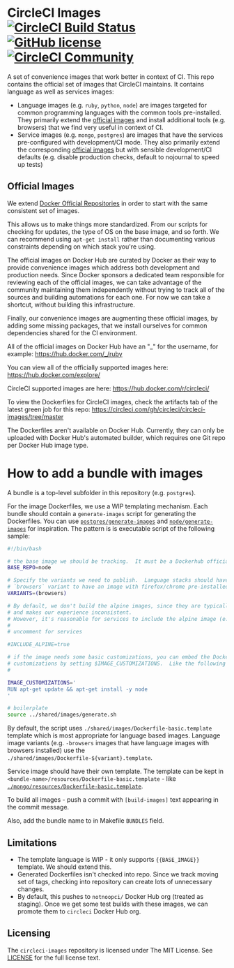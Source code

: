 # CircleCI Images [![CircleCI Build Status](https://circleci.com/gh/circleci/circleci-images.svg?style=shield)](https://circleci.com/gh/circleci/circleci-images) [![GitHub license](https://img.shields.io/badge/license-MIT-blue.svg)](https://raw.githubusercontent.com/circleci/circleci-docs/master/LICENSE) [![CircleCI Community](https://img.shields.io/badge/community-CircleCI%20Discuss-343434.svg)](https://discuss.circleci.com)

A set of convenience images that work better in context of CI.  This repo contains the official set of images that CircleCI maintains.  It contains language as well as services images:

* Language images (e.g. `ruby`, `python`, `node`) are images targeted for common programming languages with the common tools pre-installed.  They primarily extend the [official images](#official-images) and install additional tools (e.g. browsers) that we find very useful in context of CI.
* Service images (e.g. `mongo`, `postgres`) are images that have the services pre-configured with development/CI mode.  They also primarily extend the corresponding [official images](#official-images) but with sensible development/CI defaults (e.g. disable production checks, default to nojournal to speed up tests)

## Official Images

We extend [Docker Official Repositories](https://docs.docker.com/docker-hub/official_repos/) in order to start with the same consistent set of images.

This allows us to make things more standardized. From our scripts for checking for updates, the type of OS on the base image, and so forth. We can recommend using `apt-get install` rather than documenting various constraints depending on which stack you're using.

The official images on Docker Hub are curated by Docker as their way to provide convenience images which address both development and production needs. Since Docker sponsors a dedicated team responsible for reviewing each of the official images, we can take advantage of the community maintaining them independently without trying to track all of the sources and building automations for each one. For now we can take a shortcut, without building this infrastructure.

Finally, our convenience images are augmenting these official images, by adding some missing packages, that we install ourselves for common dependencies shared for the CI environment.

All of the official images on Docker Hub have an "_" for the username, for example:
https://hub.docker.com/_/ruby

You can view all of the officially supported images here:
https://hub.docker.com/explore/

CircleCI supported images are here:
https://hub.docker.com/r/circleci/

To view the Dockerfiles for CircleCI images, check the artifacts tab of the latest green job for this repo:
https://circleci.com/gh/circleci/circleci-images/tree/master

The Dockerfiles aren't available on Docker Hub.  Currently, they can only be uploaded with Docker Hub's automated builder, which requires one Git repo per Docker Hub image type.



# How to add a bundle with images

A bundle is a top-level subfolder in this repository (e.g. `postgres`).

For the image Dockerfiles, we use a WIP templating mechanism.  Each bundle should contain a `generate-images` script for generating the Dockerfiles.  You can use [`postgres/generate-images`](postgres/generate-images) and [`node/generate-images`](node/generate-images) for inspiration.  The pattern is is executable script of the following sample:


```bash
#!/bin/bash

# the base image we should be tracking.  It must be a Dockerhub official repo
BASE_REPO=node

# Specify the variants we need to publish.  Language stacks should have a
# `browsers` variant to have an image with firefox/chrome pre-installed
VARIANTS=(browsers)

# By default, we don't build the alpine images, since they are typically not dev friendly
# and makes our experience inconsistent.
# However, it's reasonable for services to include the alpine image (e.g. psql)
#
# uncomment for services

#INCLUDE_ALPINE=true

# if the image needs some basic customizations, you can embed the Dockerfile
# customizations by setting $IMAGE_CUSTOMIZATIONS.  Like the following
#

IMAGE_CUSTOMIZATIONS='
RUN apt-get update && apt-get install -y node
'

# boilerplate
source ../shared/images/generate.sh
```

By default, the script uses `./shared/images/Dockerfile-basic.template` template which is most appropriate for language based images.  Language image variants (e.g. `-browsers` images that have language images with browsers installed) use the `./shared/images/Dockerfile-${variant}.template`.

Service image should have their own template.  The template can be kept in `<bundle-name>/resources/Dockerfile-basic.template` - like [`./mongo/resources/Dockerfile-basic.template`](./mongo/resources/Dockerfile-basic.template).

To build all images - push a commit with `[build-images]` text appearing in the commit message.

Also, add the bundle name to in Makefile `BUNDLES` field.

## Limitations
* The template language is WIP - it only supports `{{BASE_IMAGE}}` template.  We should extend this.
* Generated Dockerfiles isn't checked into repo.  Since we track moving set of tags, checking into repository can create lots of unnecessary changes.
* By default, this pushes to `notnoopci/` Docker Hub org (treated as staging).  Once we get some test builds with these images, we can promote them to `circleci` Docker Hub org.

## Licensing
The `circleci-images` repository is licensed under The MIT License. See [LICENSE](https://github.com/moby/moby/blob/master/LICENSE) for the full license text.
